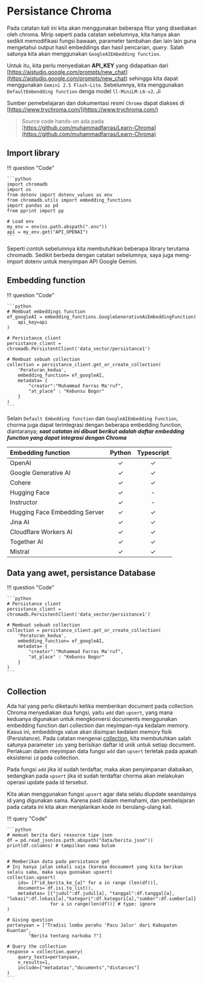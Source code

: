 # Persistance Chroma

Pada catatan kali ini kita akan menggunakan beberapa fitur yang disediakan oleh chroma. Mirip seperti pada catatan sebelumnya, kita hanya akan sedikit memodifikasi fungsi bawaan, parameter tambahan dan lain lain guna mengetahui output hasil embeddings dan hasil pencarian, _query_. Salah satunya kita akan menggunakan `GoogleAIEmbedding function`.

Untuk itu, kita perlu menyediakan **API_KEY** yang didapatkan dari [https://aistudio.google.com/prompts/new_chat](https://aistudio.google.com/prompts/new_chat) sehingga kita dapat menggunakan `Gemini 2.5 Flash-Lite`. Sebelumnya, kita menggunakan `DefaultEmbendding function` denga model `ll-MiniLM-L6-v2`. Ji 

Sumber pemebelajaran dan dokumentasi resmi `Chrome` dapat diakses di [https://www.trychroma.com/](https://www.trychroma.com/)

> Source code hands-on ada pada [https://github.com/muhammadfarras/Learn-Chroma](https://github.com/muhammadfarras/Learn-Chroma)

## Import library

!!! question "Code"

    ```python
    import chromadb
    import os
    from dotenv import dotenv_values as env
    from chromadb.utils import embedding_functions
    import pandas as pd
    from pprint import pp

    # Load env
    my_env = env(os.path.abspath(".env"))
    api = my_env.get("API_OPENAI")
    ```

Seperti contoh sebelumnya kita membutuhkan beberapa library terutama chromadb. Sedikit berbeda dengan catatan sebelumnya, saya juga meng-import dotenv untuk menyimpan API Google Gemini.

## Embedding function 

!!! question "Code"

    ```python
    # Membuat embeddings function
    ef_googleAI = embedding_functions.GoogleGenerativeAiEmbeddingFunction(
        api_key=api
    )

    # Persistance client
    persistance_client = chromadb.PersistentClient('data_vector/persistance1')

    # Membuat sebuah collection
    collection = persistance_client.get_or_create_collection(
        'Peraturan_kedua',
        embedding_function= ef_googleAI,
        metadata= {
            "creator":"Muhammad Farras Ma'ruf",
            "at_place" : "Kebunsu Bogor"
        }
    )
    ```

Selain `Default Embedding function` dan `GoogleAIEmbedding Function`, chorma juga dapat terintegrasi dengan beberapa embedding function, diantaranya; _**saat catatan ini dibuat berikut adalah daftar embedding function yang dapat integrasi dengan Chroma**_

Embedding function | Python | Typescript |
| :----- |:---:|:---:|
OpenAI |✓|✓|
Google Generative AI|✓| ✓|
Cohere|✓|✓|
Hugging Face|✓|-|
Instructor|✓|-|
Hugging Face Embedding Server|✓|✓|
Jina AI|✓|✓|
Cloudflare Workers AI|✓|✓|
Together AI|✓|✓|
Mistral|✓| ✓|


## Data yang awet, persistance Database

!!! question "Code"

    ```python
    # Persistance client
    persistance_client = chromadb.PersistentClient('data_vector/persistance1')

    # Membuat sebuah collection
    collection = persistance_client.get_or_create_collection(
        'Peraturan_kedua',
        embedding_function= ef_googleAI,
        metadata= {
            "creator":"Muhammad Farras Ma'ruf",
            "at_place" : "Kebunsu Bogor"
        }
    )
    ```

## Collection

Ada hal yang perlu diketauhi ketika memberikan document pada collection. Chroma menyediakan dua fungsi, yaitu `add` dan `upsert`, yang mana keduanya digunakan untuk mengkonversi documents menggunakan embedding function dari collection dan meyimpan-nya kedalam memory. Kasus ini, embeddings value akan disimpan kedalam memory fisik (Persistance). Pada catatan mengenai [collection](index.md#menambah-data-pada-collection), kita membutuhkan salah satunya parameter `ids` yang berisikan daftar id unik untuk setiap document. Perlakuan dalam meyimpan data fungsi `add` dan `upsert` terletak pada apakah eksistensi `id` pada collection.

Pada fungsi `add` jika id sudah terdaftar, maka akan penyimpanan diabaikan, sedangkan pada `upsert` jika id sudah terdaftar chorma akan melakukan operasi update pada id tersebut.

Kita akan menggunakan fungsi `upsert` agar data selalu diupdate seandainya id yang digunakan sama. Karena pasti dalam memahami, dan pembelajaran pada catata ini kita akan menjalankan kode ini berulang-ulang kali.


!!! query "Code"

    ```python
    # memuat berita dari resource tipe json
    df = pd.read_json(os.path.abspath("data/berita.json"))
    print(df.columns) # tampilkan nama kolom


    # Memberikan data pada persistance get 
    # Ini hanya jalan sekali saja (karena docoument yang kita berikan selalu sama, maka saya gunnakan upsert)
    collection.upsert(
        ids= [f"id_berita_ke_{a}" for a in range (len(df))],
        documents= df.isi.to_list(),
        metadatas= [{"judul":df.judul[a], "tanggal":df.tanggal[a], "lokasi":df.lokasi[a],"kategori":df.kategori[a],"sumber":df.sumber[a]} 
                    for a in range(len(df))] # type: ignore
    )

    # Giving question
    pertanyaan = ["Tradisi lomba perahu 'Pacu Jalur' dari Kabupaten Kuantan",
            "Berita tentang narkoba ?"]

    # Query the collection
    response = collection.query(
        query_texts=pertanyaan,
        n_results=1,
        include=["metadatas","documents","distances"]
    )
    ```